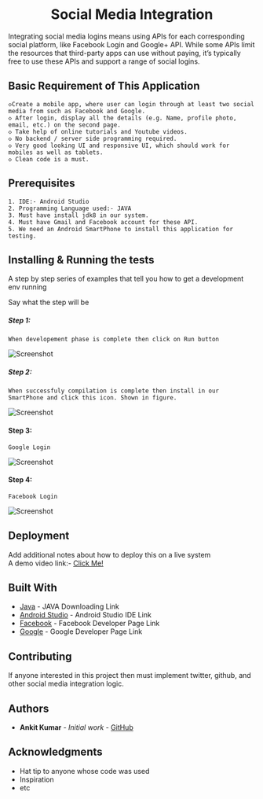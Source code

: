 <H1 align="center">Social Media Integration</H1>
Integrating social media logins means using APIs for each corresponding social platform, like Facebook Login and Google+ API. While some APIs limit the resources that third-party apps can use without paying, it’s typically free to use these APIs and support a range of social logins.

## Basic Requirement of This Application
```
◇Create a mobile app, where user can login through at least two social media from such as Facebook and Google.
◇ After login, display all the details (e.g. Name, profile photo, email, etc.) on the second page.
◇ Take help of online tutorials and Youtube videos.
◇ No backend / server side programming required.
◇ Very good looking UI and responsive UI, which should work for mobiles as well as tablets.
◇ Clean code is a must.

```

## Prerequisites
```
1. IDE:- Android Studio
2. Programming Language used:- JAVA
3. Must have install jdk8 in our system.
4. Must have Gmail and Facebook account for these API.
5. We need an Android SmartPhone to install this application for testing.
```



## Installing & Running the tests

A step by step series of examples that tell you how to get a development env running<br/>

Say what the step will be<br/>
##### Step 1:
```
When developement phase is complete then click on Run button
```
![Screenshot](https://github.com/ankitkumar734ac/Social-Media-Integration/blob/main/Screenshot%20(220).png)<br/>
##### Step 2:
```
When successfuly compilation is complete then install in our SmartPhone and click this icon. Shown in figure.
```
![Screenshot](https://github.com/ankitkumar734ac/Social-Media-Integration/blob/main/Screenshot%20(221).png)<br/>
#### Step 3:
```
Google Login
```
![Screenshot](https://github.com/ankitkumar734ac/Social-Media-Integration/blob/main/Screenshot%20(222).png)<br/>
#### Step 4:
```
Facebook Login
```
![Screenshot](https://github.com/ankitkumar734ac/Social-Media-Integration/blob/main/Screenshot%20(225).png)<br/>

## Deployment

Add additional notes about how to deploy this on a live system<br/>
A demo video link:- [Click Me!]()


## Built With

* [Java](https://www.oracle.com/in/java/technologies/javase/javase-jdk8-downloads.html) - JAVA Downloading Link
* [Android Studio](https://developer.android.com/studio) - Android Studio IDE Link
* [Facebook](https://developers.facebook.com/docs/facebook-login/android/) - Facebook Developer Page Link
* [Google](https://developers.google.com/identity/sign-in/android/start) - Google Developer Page Link

## Contributing
If anyone interested in this project then must implement twitter, github, and other social media integration logic.

## Authors

* **Ankit Kumar** - *Initial work* - [GitHub](https://github.com/ankitkumar734ac)

## Acknowledgments

* Hat tip to anyone whose code was used
* Inspiration
* etc
